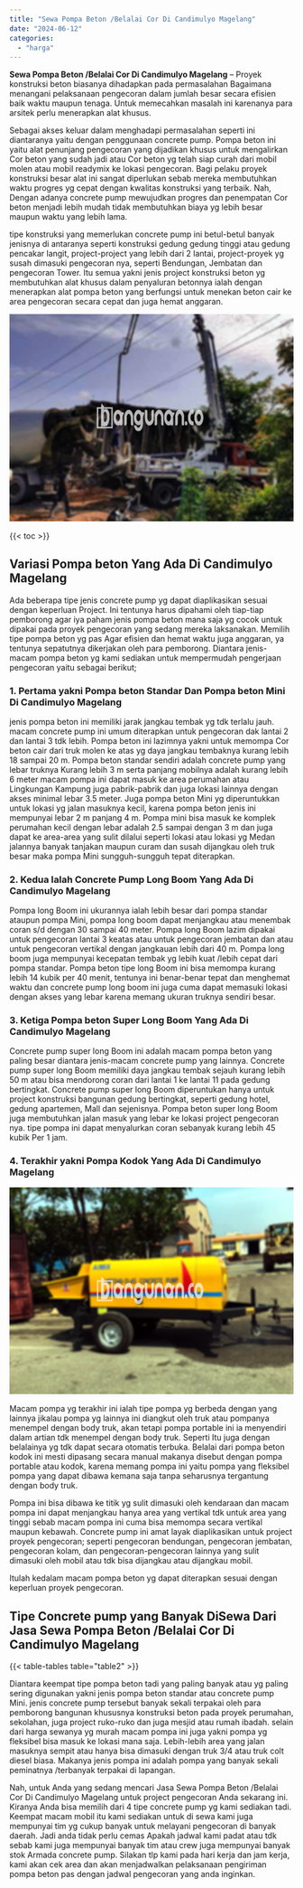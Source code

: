```yaml
---
title: "Sewa Pompa Beton /Belalai Cor Di Candimulyo Magelang"
date: "2024-06-12"
categories: 
  - "harga"
---
```


**Sewa Pompa Beton /Belalai Cor Di Candimulyo Magelang** – Proyek konstruksi beton biasanya dihadapkan pada permasalahan Bagaimana menangani pelaksanaan pengecoran dalam jumlah besar secara efisien baik waktu maupun tenaga. Untuk memecahkan masalah ini karenanya para arsitek perlu menerapkan alat khusus.

Sebagai akses keluar dalam menghadapi permasalahan seperti ini diantaranya yaitu dengan penggunaan concrete pump. Pompa beton ini yaitu alat penunjang pengecoran yang dijadikan khusus untuk mengalirkan Cor beton yang sudah jadi atau Cor beton yg telah siap curah dari mobil molen atau mobil readymix ke lokasi pengecoran. Bagi pelaku proyek konstruksi besar alat ini sangat diperlukan sebab mereka membutuhkan waktu progres yg cepat dengan kwalitas konstruksi yang terbaik. Nah, Dengan adanya concrete pump mewujudkan progres dan penempatan Cor beton menjadi lebih mudah tidak membutuhkan biaya yg lebih besar maupun waktu yang lebih lama.

tipe konstruksi yang memerlukan concrete pump ini betul-betul banyak jenisnya di antaranya seperti konstruksi gedung gedung tinggi atau gedung pencakar langit, project-project yang lebih dari 2 lantai, project-proyek yg susah dimasuki pengecoran nya, seperti Bendungan, Jembatan dan pengecoran Tower. Itu semua yakni jenis project konstruksi beton yg membutuhkan alat khusus dalam penyaluran betonnya ialah dengan menerapkan alat pompa beton yang berfungsi untuk menekan beton cair ke area pengecoran secara cepat dan juga hemat anggaran.

![Sewa Pompa Beton /Belalai Cor Di Candimulyo Magelang](/images/sewa-concrete-pump-26.png)

{{< toc >}}

## Variasi Pompa beton Yang Ada Di Candimulyo Magelang

Ada beberapa tipe jenis concrete pump yg dapat diaplikasikan sesuai dengan keperluan Project. Ini tentunya harus dipahami oleh tiap-tiap pemborong agar iya paham jenis pompa beton mana saja yg cocok untuk dipakai pada proyek pengecoran yang sedang mereka laksanakan. Memilih tipe pompa beton yg pas Agar efisien dan hemat waktu juga anggaran, ya tentunya sepatutnya dikerjakan oleh para pemborong. Diantara jenis-macam pompa beton yg kami sediakan untuk mempermudah pengerjaan pengecoran yaitu sebagai berikut;

### 1\. Pertama yakni Pompa beton Standar Dan Pompa beton Mini Di Candimulyo Magelang

jenis pompa beton ini memiliki jarak jangkau tembak yg tdk terlalu jauh. macam concrete pump ini umum diterapkan untuk pengecoran dak lantai 2 dan lantai 3 tdk lebih. Pompa beton ini lazimnya yakni untuk memompa Cor beton cair dari truk molen ke atas yg daya jangkau tembaknya kurang lebih 18 sampai 20 m. Pompa beton standar sendiri adalah concrete pump yang lebar truknya Kurang lebih 3 m serta panjang mobilnya adalah kurang lebih 6 meter macam pompa ini dapat masuk ke area perumahan atau Lingkungan Kampung juga pabrik-pabrik dan juga lokasi lainnya dengan akses minimal lebar 3.5 meter. Juga pompa beton Mini yg diperuntukkan untuk lokasi yg jalan masuknya kecil, karena pompa beton jenis ini mempunyai lebar 2 m panjang 4 m. Pompa mini bisa masuk ke komplek perumahan kecil dengan lebar adalah 2.5 sampai dengan 3 m dan juga dapat ke area-area yang sulit dilalui seperti lokasi atau lokasi yg Medan jalannya banyak tanjakan maupun curam dan susah dijangkau oleh truk besar maka pompa Mini sungguh-sungguh tepat diterapkan.

### 2\. Kedua Ialah Concrete Pump Long Boom Yang Ada Di Candimulyo Magelang

Pompa long Boom ini ukurannya ialah lebih besar dari pompa standar ataupun pompa Mini, pompa long boom dapat menjangkau atau menembak coran s/d dengan 30 sampai 40 meter. Pompa long Boom lazim dipakai untuk pengecoran lantai 3 keatas atau untuk pengecoran jembatan dan atau untuk pengecoran vertikal dengan jangkauan lebih dari 40 m. Pompa long boom juga mempunyai kecepatan tembak yg lebih kuat /lebih cepat dari pompa standar. Pompa beton tipe long Boom ini bisa memompa kurang lebih 14 kubik per 40 menit, tentunya ini benar-benar tepat dan menghemat waktu dan concrete pump long boom ini juga cuma dapat memasuki lokasi dengan akses yang lebar karena memang ukuran truknya sendiri besar.

### 3\. Ketiga Pompa beton Super Long Boom Yang Ada Di Candimulyo Magelang

Concrete pump super long Boom ini adalah macam pompa beton yang paling besar diantara jenis-macam concrete pump yang lainnya. Concrete pump super long Boom memiliki daya jangkau tembak sejauh kurang lebih 50 m atau bisa mendorong coran dari lantai 1 ke lantai 11 pada gedung bertingkat. Concrete pump super long Boom diperuntukan hanya untuk project konstruksi bangunan gedung bertingkat, seperti gedung hotel, gedung apartemen, Mall dan sejenisnya. Pompa beton super long Boom juga membutuhkan jalan masuk yang lebar ke lokasi project pengecoran nya. tipe pompa ini dapat menyalurkan coran sebanyak kurang lebih 45 kubik Per 1 jam.

### 4\. Terakhir yakni Pompa Kodok Yang Ada Di Candimulyo Magelang

![Sewa Pompa Beton /Belalai Cor Di Candimulyo Magelang](/images/sewa-concrete-pump-02.png)

Macam pompa yg terakhir ini ialah tipe pompa yg berbeda dengan yang lainnya jikalau pompa yg lainnya ini diangkut oleh truk atau pompanya menempel dengan body truk, akan tetapi pompa portable ini ia menyendiri dalam artian tdk menempel dengan body truk. Seperti Itu juga dengan belalainya yg tdk dapat secara otomatis terbuka. Belalai dari pompa beton kodok ini mesti dipasang secara manual makanya disebut dengan pompa portable atau kodok, karena memang pompa ini yaitu pompa yang fleksibel pompa yang dapat dibawa kemana saja tanpa seharusnya tergantung dengan body truk.

Pompa ini bisa dibawa ke titik yg sulit dimasuki oleh kendaraan dan macam pompa ini dapat menjangkau hanya area yang vertikal tdk untuk area yang tinggi sebab macam pompa ini cuma bisa memompa secara vertikal maupun kebawah. Concrete pump ini amat layak diaplikasikan untuk project proyek pengecoran; seperti pengecoran bendungan, pengecoran jembatan, pengecoran kolam, dan pengecoran-pengecoran lainnya yang sulit dimasuki oleh mobil atau tdk bisa dijangkau atau dijangkau mobil.

Itulah kedalam macam pompa beton yg dapat diterapkan sesuai dengan keperluan proyek pengecoran.

## Tipe Concrete pump yang Banyak DiSewa Dari Jasa Sewa Pompa Beton /Belalai Cor Di Candimulyo Magelang

{{< table-tables table="table2" >}}

Diantara keempat tipe pompa beton tadi yang paling banyak atau yg paling sering digunakan yakni jenis pompa beton standar atau concrete pump Mini. jenis concrete pump tersebut banyak sekali terpakai oleh para pemborong bangunan khususnya konstruksi beton pada proyek perumahan, sekolahan, juga project ruko-ruko dan juga mesjid atau rumah ibadah. selain dari harga sewanya yg murah macam pompa ini juga yakni pompa yg fleksibel bisa masuk ke lokasi mana saja. Lebih-lebih area yang jalan masuknya sempit atau hanya bisa dimasuki dengan truk 3/4 atau truk colt diesel biasa. Makanya jenis pompa ini adalah pompa yang banyak sekali peminatnya /terbanyak terpakai di lapangan.

Nah, untuk Anda yang sedang mencari Jasa Sewa Pompa Beton /Belalai Cor Di Candimulyo Magelang untuk project pengecoran Anda sekarang ini. Kiranya Anda bisa memilih dari 4 tipe concrete pump yg kami sediakan tadi. Keempat macam mobil itu kami sediakan untuk di sewa kami juga mempunyai tim yg cukup banyak untuk melayani pengecoran di banyak daerah. Jadi anda tidak perlu cemas Apakah jadwal kami padat atau tdk sebab kami juga mempunyai banyak tim atau crew juga mempunyai banyak stok Armada concrete pump. Silakan tlp kami pada hari kerja dan jam kerja, kami akan cek area dan akan menjadwalkan pelaksanaan pengiriman pompa beton pas dengan jadwal pengecoran yang anda inginkan.
